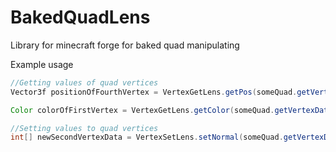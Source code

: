 # BakedQuadLens
Library for minecraft forge for baked quad manipulating

Example usage

```java
//Getting values of quad vertices
Vector3f positionOfFourthVertex = VertexGetLens.getPos(someQuad.getVertexData(), someQuad.getFormat(), 3, Vector3f::new);

Color colorOfFirstVertex = VertexGetLens.getColor(someQuad.getVertexData(), someQuad.getFormat(), 0, Color::new);

//Setting values to quad vertices
int[] newSecondVertexData = VertexSetLens.setNormal(someQuad.getVertexData(), x,y,z,someQuad.getFormat(), 1);
```

